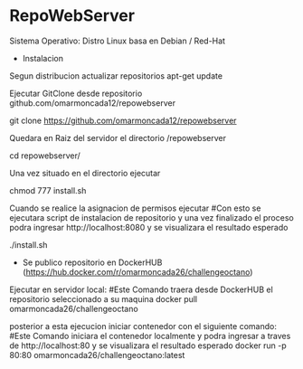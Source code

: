# RepoWebServer

Sistema Operativo: Distro Linux basa en Debian / Red-Hat


- Instalacion

Segun distribucion actualizar repositorios
apt-get update

Ejecutar GitClone desde repositorio github.com/omarmoncada12/repowebserver

git clone https://github.com/omarmoncada12/repowebserver

Quedara en Raiz del servidor el directorio /repowebserver

cd repowebserver/

Una vez situado en el directorio ejecutar

chmod 777 install.sh

Cuando se realice la asignacion de permisos ejecutar
#Con esto se ejecutara script de instalacion de repositorio y una vez finalizado el proceso podra ingresar http://localhost:8080 y se visualizara el resultado esperado

./install.sh





* Se publico repositorio en DockerHUB (https://hub.docker.com/r/omarmoncada26/challengeoctano)

Ejecutar en servidor local: 
#Este Comando traera desde DockerHUB el repositorio seleccionado a su maquina
docker pull omarmoncada26/challengeoctano

posterior a esta ejecucion iniciar contenedor con el siguiente comando:
#Este Comando iniciara el contenedor localmente y podra ingresar a traves de http://localhost:80 y se visualizara el resultado esperado
docker run -p 80:80 omarmoncada26/challengeoctano:latest
